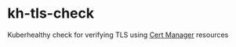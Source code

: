 # kh-tls-check

Kuberhealthy check for verifying TLS using [Cert Manager](https://cert-manager.io/docs/) resources